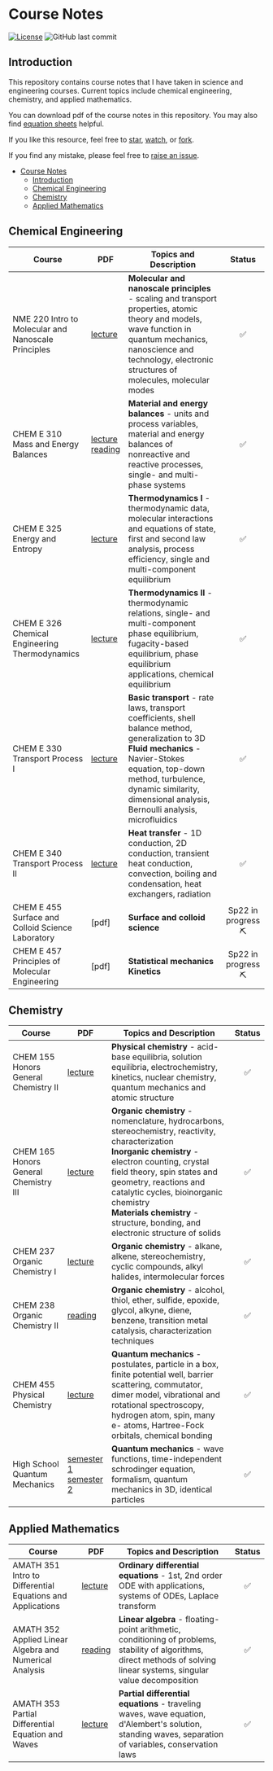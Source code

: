 # Course Notes

[![License](https://img.shields.io/github/license/tengjuilin/course-notes)](https://creativecommons.org/licenses/by/4.0/)
![GitHub last commit](https://img.shields.io/github/last-commit/tengjuilin/course-notes)

## Introduction

This repository contains course notes that I have taken in science and engineering courses. Current topics include chemical engineering, chemistry, and applied mathematics.

You can download pdf of the course notes in this repository. You may also find [equation sheets](https://github.com/tengjuilin/equation-sheets) helpful.

If you like this resource, feel free to [star](https://github.com/tengjuilin/course-notes/stargazers), [watch](https://github.com/tengjuilin/course-notes/watchers), or [fork](https://github.com/tengjuilin/course-notes/network/members).

If you find any mistake, please feel free to [raise an issue](https://github.com/tengjuilin/course-notes/issues/new).

- [Course Notes](#course-notes)
  - [Introduction](#introduction)
  - [Chemical Engineering](#chemical-engineering)
  - [Chemistry](#chemistry)
  - [Applied Mathematics](#applied-mathematics)

## Chemical Engineering

|Course|PDF|Topics and Description|Status|
|-|-|-|:-:|
|NME 220 Intro to Molecular and Nanoscale Principles|[lecture](cheme/nme220-notes.pdf)|**Molecular and nanoscale principles** - scaling and transport properties, atomic theory and models, wave function in quantum mechanics, nanoscience and technology, electronic structures of molecules, molecular modes|:white_check_mark:|
|CHEM E 310 <br/> Mass and Energy Balances|[lecture](cheme/cheme310-notes-lecture.pdf) <br/> [reading](cheme/cheme310-notes-reading.pdf)|**Material and energy balances** - units and process variables, material and energy balances of nonreactive and reactive processes, single- and multi-phase systems|:white_check_mark:|
|CHEM E 325 Energy and Entropy|[lecture](cheme/cheme325-notes.pdf)|**Thermodynamics I** - thermodynamic data, molecular interactions and equations of state, first and second law analysis, process efficiency, single and multi-component equilibrium|:white_check_mark:|
|CHEM E 326 Chemical Engineering Thermodynamics|[lecture](cheme/cheme326-notes.pdf)|**Thermodynamics II** - thermodynamic relations, single- and multi-component phase equilibrium, fugacity-based equilibrium, phase equilibrium applications, chemical equilibrium|:white_check_mark:|
|CHEM E 330 Transport Process I|[lecture](cheme/cheme330-notes.pdf)|**Basic transport** - rate laws, transport coefficients, shell balance method, generalization to 3D <br/> **Fluid mechanics** - Navier-Stokes equation, top-down method, turbulence, dynamic similarity, dimensional analysis, Bernoulli analysis, microfluidics|:white_check_mark:|
|CHEM E 340 Transport Process II|[lecture](cheme/cheme340-notes.pdf)|**Heat transfer** - 1D conduction, 2D conduction, transient heat conduction, convection, boiling and condensation, heat exchangers, radiation|:white_check_mark:|
|CHEM E 455 Surface and Colloid Science Laboratory|[pdf]|**Surface and colloid science**|Sp22 in progress <br/> :pick:|
|CHEM E 457 Principles of Molecular Engineering|[pdf]|**Statistical mechanics** <br/> **Kinetics**|Sp22 in progress <br/> :pick:|

## Chemistry

|Course|PDF|Topics and Description|Status|
|-|-|-|:-:|
|CHEM 155 <br/> Honors General Chemistry II|[lecture](chem/chem155-notes.pdf)|**Physical chemistry** - acid-base equilibria, solution equilibria, electrochemistry, kinetics, nuclear chemistry, quantum mechanics and atomic structure|:white_check_mark:|
|CHEM 165 <br/> Honors General Chemistry III|[lecture](chem/chem165-notes.pdf)|**Organic chemistry** - nomenclature, hydrocarbons, stereochemistry, reactivity, characterization <br/> **Inorganic chemistry** - electron counting, crystal field theory, spin states and geometry, reactions and catalytic cycles, bioinorganic chemistry <br/> **Materials chemistry** - structure, bonding, and electronic structure of solids|:white_check_mark:|
|CHEM 237 <br/> Organic Chemistry I|[lecture](chem/chem237-notes.pdf)|**Organic chemistry** - alkane, alkene, stereochemistry, cyclic compounds, alkyl halides, intermolecular forces|:white_check_mark:|
|CHEM 238 <br/> Organic Chemistry II|[reading](chem/chem238-notes.pdf)|**Organic chemistry** - alcohol, thiol, ether, sulfide, epoxide, glycol, alkyne, diene, benzene, transition metal catalysis, characterization techniques|:white_check_mark:|
|CHEM 455 Physical Chemistry|[lecture](chem/chem455-notes.pdf)|**Quantum mechanics** - postulates, particle in a box, finite potential well, barrier scattering, commutator, dimer model, vibrational and rotational spectroscopy, hydrogen atom, spin, many e- atoms, Hartree-Fock orbitals, chemical bonding|:white_check_mark:|
|High School Quantum Mechanics|[semester 1](chem/quantum-mechanics-notes-semester1.pdf) <br/> [semester 2](chem/quantum-mechanics-notes-semester2.pdf)|**Quantum mechanics** - wave functions, time-independent schrodinger equation, formalism, quantum mechanics in 3D, identical particles|:white_check_mark:|

## Applied Mathematics

|Course|PDF|Topics and Description|Status|
|-|-|-|:-:|
|AMATH 351 <br/> Intro to Differential Equations and Applications|[lecture](amath/amath351-notes.pdf)|**Ordinary differential equations** - 1st, 2nd order ODE with applications, systems of ODEs, Laplace transform|:white_check_mark:|
|AMATH 352 <br/> Applied Linear Algebra and Numerical Analysis|[reading](amath/amath352-notes.pdf)|**Linear algebra** - floating-point arithmetic, conditioning of problems, stability of algorithms, direct methods of solving linear systems, singular value decomposition|:white_check_mark:|
|AMATH 353 Partial Differential Equation and Waves|[lecture](amath/amath353-notes.pdf)|**Partial differential equations** - traveling waves, wave equation, d'Alembert's solution, standing waves, separation of variables, conservation laws|:white_check_mark:|

